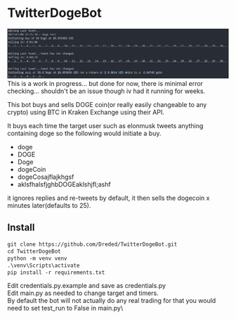 # TwitterDogeBot
![Example_Screenshot](screencap.png?raw=true "Example")
This is a work in progress... but done for now, there is minimal error checking... shouldn't be an issue though iv had it running for weeks.

This bot buys and sells DOGE coin(or really easily changeable to any crypto) using BTC in Kraken Exchange using their API.

It buys each time the target user such as elonmusk tweets anything containing doge so the following would initiate a buy.
* doge
* DOGE
* Doge
* dogeCoin
* dogeCosajflajkhgsf
* aklsfhalsfjghbDOGEaklshjfl;ashf

it ignores replies and re-tweets by default, it then sells the dogecoin x minutes later(defaults to 25).

## Install
```
git clone https://github.com/Dreded/TwitterDogeBot.git
cd TwitterDogeBot
python -m venv venv
.\venv\Scripts\activate
pip install -r requirements.txt
```
Edit credentials.py.example and save as credentials.py\
Edit main.py as needed to change target and timers.\
By default the bot will not actually do any real trading for that you would need to set test_run to False in main.py\